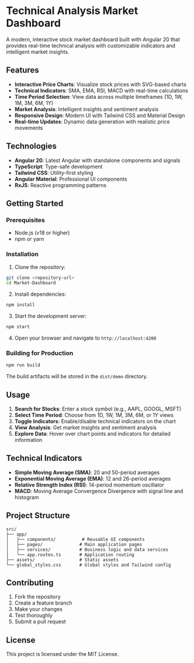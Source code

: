 # Technical Analysis Market Dashboard

A modern, interactive stock market dashboard built with Angular 20 that provides real-time technical analysis with customizable indicators and intelligent market insights.

## Features

- **Interactive Price Charts**: Visualize stock prices with SVG-based charts
- **Technical Indicators**: SMA, EMA, RSI, MACD with real-time calculations
- **Time Period Selection**: View data across multiple timeframes (1D, 1W, 1M, 3M, 6M, 1Y)
- **Market Analysis**: Intelligent insights and sentiment analysis
- **Responsive Design**: Modern UI with Tailwind CSS and Material Design
- **Real-time Updates**: Dynamic data generation with realistic price movements

## Technologies

- **Angular 20**: Latest Angular with standalone components and signals
- **TypeScript**: Type-safe development
- **Tailwind CSS**: Utility-first styling
- **Angular Material**: Professional UI components
- **RxJS**: Reactive programming patterns

## Getting Started

### Prerequisites

- Node.js (v18 or higher)
- npm or yarn

### Installation

1. Clone the repository:
```bash
git clone <repository-url>
cd Market-Dashboard
```

2. Install dependencies:
```bash
npm install
```

3. Start the development server:
```bash
npm start
```

4. Open your browser and navigate to `http://localhost:4200`

### Building for Production

```bash
npm run build
```

The build artifacts will be stored in the `dist/demo` directory.

## Usage

1. **Search for Stocks**: Enter a stock symbol (e.g., AAPL, GOOGL, MSFT)
2. **Select Time Period**: Choose from 1D, 1W, 1M, 3M, 6M, or 1Y views
3. **Toggle Indicators**: Enable/disable technical indicators on the chart
4. **View Analysis**: Get market insights and sentiment analysis
5. **Explore Data**: Hover over chart points and indicators for detailed information

## Technical Indicators

- **Simple Moving Average (SMA)**: 20 and 50-period averages
- **Exponential Moving Average (EMA)**: 12 and 26-period averages
- **Relative Strength Index (RSI)**: 14-period momentum oscillator
- **MACD**: Moving Average Convergence Divergence with signal line and histogram

## Project Structure

```
src/
├── app/
│   ├── components/          # Reusable UI components
│   ├── pages/              # Main application pages
│   ├── services/           # Business logic and data services
│   └── app.routes.ts       # Application routing
├── assets/                 # Static assets
└── global_styles.css       # Global styles and Tailwind config
```

## Contributing

1. Fork the repository
2. Create a feature branch
3. Make your changes
4. Test thoroughly
5. Submit a pull request

## License

This project is licensed under the MIT License.
